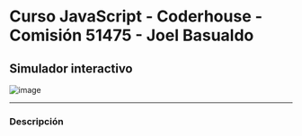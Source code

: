 # Curso JavaScript - Coderhouse - Comisión 51475 - Joel Basualdo

## Simulador interactivo

![image](https://raw.githubusercontent.com/JoelJBG/Js---Funciones---Primer-entrega/main/img/Simulador.png
)

---

### Descripción

